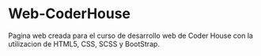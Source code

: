 # Web-CoderHouse

Pagina web creada para el curso de desarrollo web de Coder House con la utilizacion de HTML5, CSS, SCSS y BootStrap.
